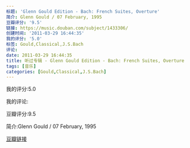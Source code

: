 ```yaml
---
标题: 'Glenn Gould Edition - Bach: French Suites, Overture'
简介: Glenn Gould / 07 February, 1995
豆瓣评分: '9.5'
链接: https://music.douban.com/subject/1433306/
创建时间: '2011-03-29 16:44:35'
我的评分: '5.0'
标签: Gould,Classical,J.S.Bach
评论:
date: 2011-03-29 16:44:35
title: 听过专辑 - Glenn Gould Edition - Bach: French Suites, Overture
tags: [音乐]
categories: [Gould,Classical,J.S.Bach]
---
```


我的评分:5.0

我的评论:

豆瓣评分:9.5

简介:Glenn Gould / 07 February, 1995

[豆瓣链接](https://music.douban.com/subject/1433306/)

